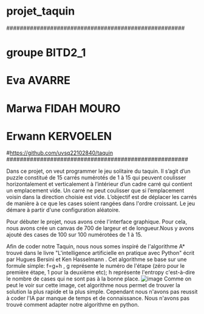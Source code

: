 # projet_taquin

#####################################################
# groupe BITD2_1
# Eva AVARRE
# Marwa FIDAH MOURO
# Erwann KERVOELEN
#https://github.com/uvsq22102840/taquin
######################################################

Dans ce projet, on veut programmer le jeu solitaire du taquin. Il s’agit d’un puzzle constitué de 15 carrés
numérotés de 1 à 15 qui peuvent coulisser horizontalement et verticalement à l’intérieur d’un cadre carré
qui contient un emplacement vide. Un carré ne peut coulisser que si l’emplacement voisin dans la direction choisie est vide. L’objectif est de déplacer les carrés de manière à ce que les cases soient rangées dans l'ordre croissant.
Le jeu démare à partir d'une configuration aléatoire.


Pour débuter le projet, nous avons crée l'interface graphique. Pour cela, nous avons crée un canvas de 700 de largeur et de longueur.Nous y avons ajouté des cases de 100 sur 100 numérotées de 1 à 15.

Afin de coder notre Taquin, nous nous somes inspiré de l'algorithme A* trouvé dans le livre "L'intelligence artificielle en pratique avec Python" écrit par Hugues Bersini et Ken Hasselmann . Cet algorithme se base sur une formule simple: f=g+h , g représente le numéro de l'étape (zéro pour le première étape, 1 pour la deuxième etc); h représente l'entropy c'est-à-dire le nombre de cases qui ne sont pas à la bonne place. ![image](https://user-images.githubusercontent.com/91220165/167218581-af0ab6a9-c5b7-4d3b-86ae-576208bcbcab.png)
Comme on peut le voir sur cette image, cet algorithme nous permet de trouver la solution la plus rapide et la plus simple.
Cependant nous n'avons pas reussit à coder l'IA par manque de temps et de connaissance. Nous n'avons pas trouvé comment adapter notre algorithme en python.

